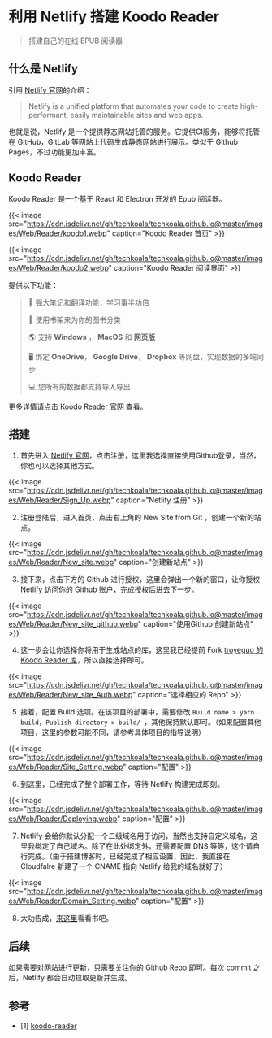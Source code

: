 # 利用 Netlify 搭建 Koodo Reader


> 搭建自己的在线 EPUB 阅读器

<!--more-->

## 什么是 Netlify 

引用 [Netlify 官网](https://www.netlify.com/)的介绍：

> Netlify is a unified platform that automates your code to create high-performant, easily maintainable sites and web apps.

也就是说，Netlify 是一个提供静态网站托管的服务。它提供CI服务，能够将托管在 GitHub，GitLab 等网站上代码生成静态网站进行展示。类似于 Github Pages，不过功能更加丰富。

## Koodo Reader

Koodo Reader 是一个基于 React 和 Electron 开发的 Epub 阅读器。

{{< image src="https://cdn.jsdelivr.net/gh/techkoala/techkoala.github.io@master/images/Web/Reader/koodo1.webp" caption="Koodo Reader 首页" >}} 

{{< image src="https://cdn.jsdelivr.net/gh/techkoala/techkoala.github.io@master/images/Web/Reader/koodo2.webp" caption="Koodo Reader 阅读界面" >}} 

提供以下功能：

>📝 强大笔记和翻译功能，学习事半功倍
>
>🚩 使用书架来为你的图书分类
>
>🌎 支持 **Windows** ， **MacOS** 和 **网页版**
>
>🖥 绑定 **OneDrive**， **Google Drive**， **Dropbox** 等网盘，实现数据的多端同步
>
>💻 您所有的数据都支持导入导出

更多详情请点击 [Koodo Reader 官网](https://koodo.960960.xyz/) 查看。

## 搭建

1. 首先进入 [Netlify 官网](https://www.netlify.com/)，点击注册，这里我选择直接使用Github登录，当然，你也可以选择其他方式。

{{< image src="https://cdn.jsdelivr.net/gh/techkoala/techkoala.github.io@master/images/Web/Reader/Sign_Up.webp" caption="Netlify 注册" >}} 

2. 注册登陆后，进入首页，点击右上角的 New Site from Git ，创建一个新的站点。

{{< image src="https://cdn.jsdelivr.net/gh/techkoala/techkoala.github.io@master/images/Web/Reader/New_site.webp" caption="创建新站点" >}} 

3. 接下来，点击下方的 Github 进行授权，这里会弹出一个新的窗口，让你授权 Netlify 访问你的 Github 账户，完成授权后进去下一步。

{{< image src="https://cdn.jsdelivr.net/gh/techkoala/techkoala.github.io@master/images/Web/Reader/New_site_github.webp" caption="使用Github 创建新站点" >}} 

4. 这一步会让你选择你将用于生成站点的库，这里我已经提前 Fork [troyeguo 的 Koodo Reader 库](https://github.com/troyeguo/koodo-reader)，所以直接选择即可。

{{< image src="https://cdn.jsdelivr.net/gh/techkoala/techkoala.github.io@master/images/Web/Reader/New_site_Auth.webp" caption="选择相应的 Repo" >}} 

5. 接着，配置 Build 选项。在该项目的部署中，需要修改 `Build name > yarn build`，`Publish directory > build/ `，其他保持默认即可。（如果配置其他项目，这里的参数可能不同，请参考具体项目的指导说明）

{{< image src="https://cdn.jsdelivr.net/gh/techkoala/techkoala.github.io@master/images/Web/Reader/Site_Setting.webp" caption="配置" >}} 

6. 到这里，已经完成了整个部署工作，等待 Netlify 构建完成即刻。

{{< image src="https://cdn.jsdelivr.net/gh/techkoala/techkoala.github.io@master/images/Web/Reader/Deploying.webp" caption="配置" >}} 

7. Netlify 会给你默认分配一个二级域名用于访问，当然也支持自定义域名，这里我绑定了自己域名。除了在此处绑定外，还需要配置 DNS 等等，这个请自行完成。（由于搭建博客时，已经完成了相应设置，因此，我直接在 Cloudfalre 新建了一个 CNAME 指向 Netlify 给我的域名就好了）

{{< image src="https://cdn.jsdelivr.net/gh/techkoala/techkoala.github.io@master/images/Web/Reader/Domain_Setting.webp" caption="配置" >}}

8. 大功告成，[来这里](https://reader.techkoala.top/)看看书吧。

## 后续

如果需要对网站进行更新，只需要关注你的 Github Repo 即可。每次 commit 之后，Netlify 都会自动拉取更新并生成。


## 参考

- [1] [koodo-reader](https://github.com/troyeguo/koodo-reader)

